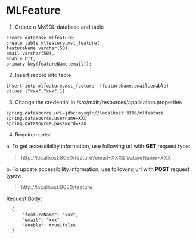 # MLFeature

1. Create a MySQL database and table 

```
create database mlfeature;
create table mlfeature.mst_feature(
featureName varchar(50),
email varchar(50),
enable bit,
primary key(featureName,email));
```

2. Insert record into table

```
insert into mlfeature.mst_feature  (featureName,email,enable)
values ("xxx","xxx",1)
```

3. Change the credential in /src/main/resources/application.properties
```
spring.datasource.url=jdbc:mysql://localhost:3306/mlfeature
spring.datasource.username=XXX
spring.datasource.password=XXX
```

4. Requirements:

  a. To get accessibility information, use following url with **GET** request type:
  > http://localhost:8080/feature?email=XXX&featureName=XXX
  
  b. To update accessibility information, use following url with **POST** request typev:
  >http://localhost:8080/feature
  
  Request Body:
  ```
    {
        "featureName": "xxx",
        "email": "xxx",
        "enable": true|false
    }
 ```

